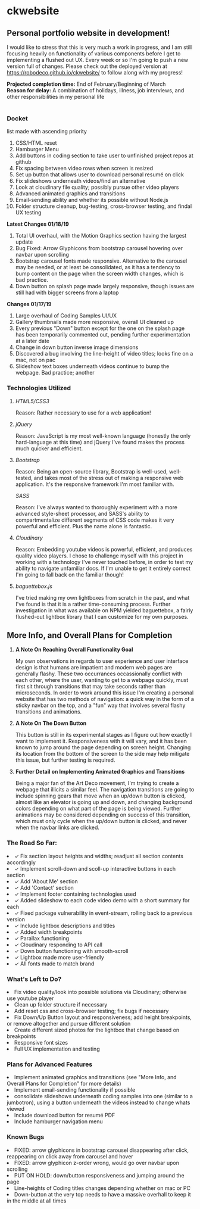 # ckwebsite
## Personal portfolio website in development!

I would like to stress that this is very much a work in progress, and I am still focusing heavily on functionality of various components before I get to implementing a flushed out UX. Every week or so I'm going to push a new version full of changes. Please check out the deployed version at https://robodeco.github.io/ckwebsite/ to follow along with my progress! 

**Projected completion time:** End of February/Beginning of March
<br>
**Reason for delay:** A combination of holidays, illness, job interviews, and other responsibilities in my personal life
<br>
<br>
### Docket
<p>list made with ascending priority</p>
<ol>
 <li>CSS/HTML reset</li>
 <li>Hamburger Menu</li>
 <li>Add buttons in coding section to take user to unfinished project repos at github</li>
 <li>Fix spacing between video rows when screen is resized</li>
 <li>Set up button that allows user to download personal resumé on click</li>
 <li>Fix slideshows underneath videos/find an alternative</li>
 <li>Look at cloudinary file quality; possibly pursue other video players</li>
 <li>Advanced animated graphics and transitions</li>
 <li>Email-sending ability and whether its possible without Node.js</li>
 <li>Folder structure cleanup, bug-testing, cross-browser testing, and findal UX testing</li>
</ol>
 
**Latest Changes 01/18/19**
<ol>
 <li>Total UI overhaul, with the Motion Graphics section having the largest update</li>
 <li>Bug Fixed: Arrow Glyphicons from bootstrap carousel hovering over navbar upon scrolling</li>
 <li>Bootstrap carousel fonts made responsive. Alternative to the carousel may be needed, or at least be consolidated, as it has a tendency to bump content on the page when the screen width changes, which is bad practice.</li>
 <li>Down button on splash page made largely responsive, though issues are still had with bigger screens from a laptop</li>
</ol>

**Changes 01/17/19**
<ol>
 <li>Large overhaul of Coding Samples UI/UX</li>
 <li>Gallery thumbnails made more responsive, overall UI cleaned up</li>
 <li>Every previous "Down" button except for the one on the splash page has been temporarily commented out, pending further experimentation at a later date</li>
 <li>Change in down button inverse image dimensions</li>
 <li>Discovered a bug involving the line-height of video titles; looks fine on a mac, not on pac</li>
 <li>Slideshow text boxes underneath videos continue to bump the webpage. Bad practice; another 
</ol>

### Technologies Utilized
<ol>
 <li><i>HTML5/CSS3</i>
  <p>Reason: Rather necessary to use for a web application!</p>
 </li> 
 <li><i>jQuery</i>
  <p>Reason: JavaScript is my most well-known language (honestly the only hard-language at this time) and jQuery I've found makes the process much quicker and efficient.</p>
 </li>
 <li><i>Bootstrap</i>
  <p>Reason: Being an open-source library, Bootstrap is well-used, well-tested, and takes most of the stress out of making a responsive web application. It's the responsive framework I'm most familiar with.</p> 
 </li><i>SASS</i>
 <p>Reason: I've always wanted to thoroughly experiment with a more advanced style-sheet processor, and SASS's ability to compartmentalize different segments of CSS code makes it very powerful and efficient. Plus the name alone is fantastic.</p>
 </li>
 <li><i>Cloudinary</i>
  <p>Reason: Embedding youtube videos is powerful, efficient, and produces quality video players. I chose to challenge myself with this project in working with a technology I've never touched before, in order to test my ability to navigate unfamiliar docs. If I'm unable to get it entirely correct I'm going to fall back on the familiar though!</p>
 </li>
 <li><i>baguettebox.js</i>
  <p>I've tried making my own lightboxes from scratch in the past, and what I've found is that it is a rather time-consuming process. Further investigation in what was available on NPM yielded baguettebox, a fairly flushed-out lightbox library that I can customize for my own purposes.</p>
 </li>
</ol>

## More Info, and Overall Plans for Completion

<ol>
 <li><strong>A Note On Reaching Overall Functionality Goal</strong></li>
    <p>My own observations in regards to user experience and user interface design is that humans are impatient and modern web pages are generally flashy. These two occurrances occassionally conflict with each other, where the user, wanting to get to a webpage quickly, must first sit through transitions that may take seconds rather than microseconds. In order to work around this issue I'm creating a personal website that has two methods of navigation: a quick way in the form of a sticky navbar on the top, and a "fun" way that involves several flashy transitions and animations.</p>
 <li><strong>A Note On The Down Button</strong></li>
    <p>This button is still in its experimental stages as I figure out how exactly I want to implement it. Responsiveness with it will vary, and it has been known to jump around the page depending on screen height. Changing its location from the bottom of the screen to the side may help mitigate this issue, but further testing is required. 
     <li><strong>Further Detail on Implementing Animated Graphics and Transitions</strong></li>
    <p>Being a major fan of the Art Deco movement, I'm trying to create a webpage that illicits a similar feel. The navigation transitions are going to include spinning gears that move when an up/down button is clicked, almost like an elevator is going up and down, and changing background colors depending on what part of the page is being viewed. Further animations may be considered depending on success of this transition, which must only cycle when the up/down button is clicked, and never when the navbar links are clicked.</p>
</ol>

### The Road So Far:

<li>✓ Fix section layout heights and widths; readjust all section contents accordingly</li>
<li>✓ Implement scroll-down and scoll-up interactive buttons in each section</li>
<li>✓ Add 'About Me' section </li>
<li>✓ Add 'Contact' section </li>
<li>✓ Implement footer containing technologies used</li>
<li>✓ Added slideshow to each code video demo with a short summary for each</li>
<li>✓ Fixed package vulnerability in event-stream, rolling back to a previous version</li>
<li>✓ Include lightbox descriptions and titles</li>
<li>✓ Added width breakpoints</li>
<li>✓ Parallax functioning</li>
<li>✓ Cloudinary responding to API call</li>
<li>✓ Down button functioning with smooth-scroll</li>
<li>✓ Lightbox made more user-friendly</li>
<li>✓ All fonts made to match brand</li>

### What's Left to Do?
<li>Fix video quality/look into possible solutions via Cloudinary; otherwise use youtube player</li>
<li>Clean up folder structure if necessary</li>
<li>Add reset css and cross-browser testing; fix bugs if necessary</li>
<li>Fix Down/Up Button layout and responsiveness; add height breakpoints, or remove altogether and pursue different solution</li>
<li>Create different sized photos for the lightbox that change based on breakpoints</li>
<li>Responsive font sizes</li>
<li>Full UX implementation and testing</li>

### Plans for Advanced Features
<li>Implement animated graphics and transitions (see "More Info, and Overall Plans for Completion" for more details)</li>
<li>Implement email-sending functionality if possible</li>
<li>consolidate slideshows underneath coding samples into one (similar to a jumbotron), using a button underneath the videos instead to change whats viewed</li>
<li>Include download button for resumé PDF</li>
<li>Include hamburger navigation menu</li>


### Known Bugs
<li>FIXED: arrow glyphicons in bootstrap carousel disappearing after click, reappearing on click away from carousel and hover</li>
<li>FIXED: arrow glyphicon z-order wrong, would go over navbar upon scrolling</li>
<li>PUT ON HOLD: down/button responsiveness and jumping around the page</li>
<li>Line-heights of Coding titles changes depending whether on mac or PC</li>
<li>Down-button at the very top needs to have a massive overhall to keep it in the middle at all times</li>

